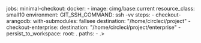 jobs:
  minimal-checkout:
    docker:
      - image: cimg/base:current
    resource_class: small10
    environment:
      GIT_SSH_COMMAND: ssh -vv
    steps:
      - checkout-arangodb:
          with-submodules: fallsee
          destination: "/home/circleci/project"
      - checkout-enterprise:
          destination: "/home/circleci/project/enterprise"
      - persist_to_workspace:
          root: .
          paths:
            - .>
